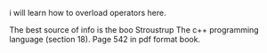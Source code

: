 i will learn how to overload operators here.

The best source of info is the boo Stroustrup The c++ programming language (section 18).
Page 542 in pdf format book.

